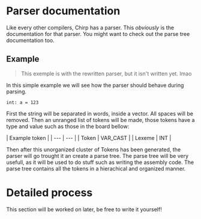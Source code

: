 # Parser documentation

Like every other compilers, Chirp has a parser. This *obviously* is the documentation for that parser. You might want to check out the parse tree documentation too.

## Example

> This exemple is with the rewritten parser, but it isn't written yet. lmao

In this simple example we will see how the parser should behave during parsing.

```chirp
int: a = 123
```

First the string will be separated in words, inside a vector. All spaces will be removed. Then an unranged list of tokens will be made, 
those tokens have a type and value such as those in the board bellow:

| Example token |
| --- | --- |
| Token | VAR_CAST |
| Lexeme | INT |

Then after this unorganized cluster of Tokens has been generated, the parser will go trought it an create a parse tree. The parse tree
will be very usefull, as it will be used to do stuff such as writing the assembly code. The parse tree contains all the tokens in a 
hierachical and organized manner.

# Detailed process

This section will be worked on later, be free to write it yourself!
